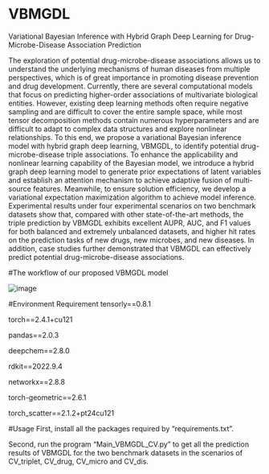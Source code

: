 # VBMGDL
Variational Bayesian Inference with Hybrid Graph Deep Learning for Drug-Microbe-Disease Association Prediction

The exploration of potential drug-microbe-disease associations allows us to understand the underlying mechanisms of human diseases from multiple perspectives, which is of great importance in promoting disease prevention and drug development. Currently, there are several computational models that focus on predicting higher-order associations of multivariate biological entities. However, existing deep learning methods often require negative sampling and are difficult to cover the entire sample space, while most tensor decomposition methods contain numerous hyperparameters and are difficult to adapt to complex data structures and explore nonlinear relationships. To this end, we propose a variational Bayesian inference model with hybrid graph deep learning, VBMGDL, to identify potential drug-microbe-disease triple associations. To enhance the applicability and nonlinear learning capability of the Bayesian model, we introduce a hybrid graph deep learning model to generate prior expectations of latent variables and establish an attention mechanism to achieve adaptive fusion of multi-source features. Meanwhile, to ensure solution efficiency, we develop a variational expectation maximization algorithm to achieve model inference. Experimental results under four experimental scenarios on two benchmark datasets show that, compared with other state-of-the-art methods, the triple prediction by VBMGDL exhibits excellent AUPR, AUC, and F1 values for both balanced and extremely unbalanced datasets, and higher hit rates on the prediction tasks of new drugs, new microbes, and new diseases. In addition, case studies further demonstrated that VBMGDL can effectively predict potential drug-microbe-disease associations.

#The workflow of our proposed VBMGDL model

![image](https://github.com/user-attachments/assets/22354f52-5652-4b98-80c0-e88529465d33)

#Environment Requirement
tensorly==0.8.1

torch==2.4.1+cu121

pandas==2.0.3

deepchem==2.8.0

rdkit==2022.9.4

networkx==2.8.8

torch-geometric==2.6.1

torch_scatter==2.1.2+pt24cu121

#Usage
First, install all the packages required by “requirements.txt”.

Second, run the program “Main_VBMGDL_CV.py” to get all the prediction results of VBMGDL for the two benchmark datasets in the scenarios of CV_triplet, CV_drug, CV_micro and CV_dis.
